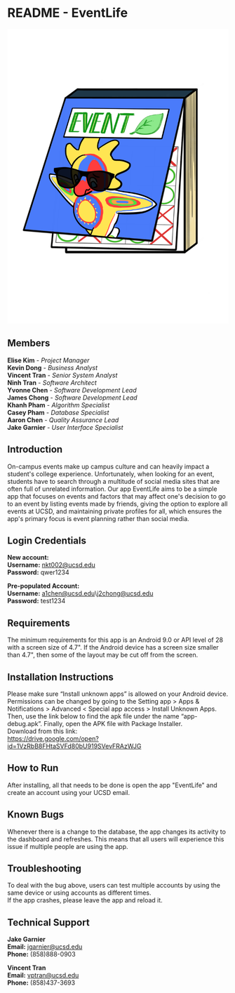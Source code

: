 # README - EventLife
![](app/src/main/res/drawable/CalendarLogo.png)

## Members
**Elise Kim** - *Project Manager*\
**Kevin Dong** - *Business Analyst*\
**Vincent Tran** - *Senior System Analyst*\
**Ninh Tran** - *Software Architect*\
**Yvonne Chen** - *Software Development Lead*\
**James Chong** - *Software Development Lead*\
**Khanh Pham** - *Algorithm Specialist*\
**Casey Pham** - *Database Specialist*\
**Aaron Chen** - *Quality Assurance Lead*\
**Jake Garnier** - *User Interface Specialist*

## Introduction
On-campus events make up campus culture and can heavily impact a student's college experience. Unfortunately, when looking for an event, students have to search through a multitude of social media sites that are often full of unrelated information. Our app EventLife aims to be a simple app that focuses on events and factors that may affect one's decision to go to an event by listing events made by friends, giving the option to explore all events at UCSD, and maintaining private profiles for all, which ensures the app's primary focus is event planning rather than social media.

## Login Credentials
**New account:**\
**Username:** nkt002@ucsd.edu\
**Password:** qwer1234

**Pre-populated Account:**\
**Username:** a1chen@ucsd.edu\j2chong@ucsd.edu\
**Password:** test1234

## Requirements
The minimum requirements for this app is an Android 9.0 or API level of 28 with a screen size of 4.7". If the Android device has a screen size smaller than 4.7", then some of the layout may be cut off from the screen.

## Installation Instructions
Please make sure “Install unknown apps” is allowed on your Android device. Permissions can be changed by going to the Setting app > Apps & Notifications > Advanced < Special app access > Install Unknown Apps. Then, use the link below to find the apk file under the name “app-debug.apk”. Finally, open the APK file with Package Installer.\
Download from this link: \
https://drive.google.com/open?id=1VzRbB8FHtaSVFd80bU919SVevFRAzWJG

## How to Run
After installing, all that needs to be done is open the app "EventLife" and create an account using your UCSD email.

## Known Bugs
Whenever there is a change to the database, the app changes its activity to the dashboard and refreshes. This means that all users will experience this issue if multiple people are using the app. 

## Troubleshooting
To deal with the bug above, users can test multiple accounts by using the same device or using accounts as different times.\
If the app crashes, please leave the app and reload it. 

## Technical Support
**Jake Garnier**\
**Email:** jgarnier@ucsd.edu\
**Phone:** (858)888-0903

**Vincent Tran** \
**Email:** vptran@ucsd.edu\
**Phone:** (858)437-3693
